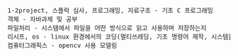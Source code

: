 <pre>
1-2project, 스플럭 심사, 프로그래밍, 자료구조 - 기초 C 프로그래밍
객체 - 자바과제 및 공부
파일처리 - 시스템에서 파일을 어떤 방식으로 읽고 사용하며 저장하는지
리시프, os - linux 환경에서의 코딩(멀티쓰레딩, 기초 명령어 제작, 시스템콜 제작, os 동작 원리 설계)
컴퓨터그래픽스 - opencv 사용 모델링
</pre>
